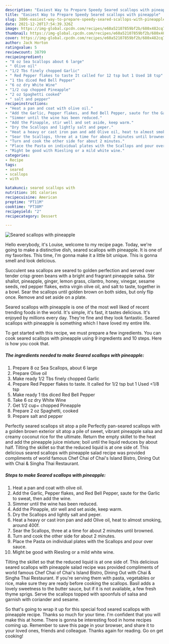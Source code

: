 ```yaml
---
description: "Easiest Way to Prepare Speedy Seared scallops with pineapple"
title: "Easiest Way to Prepare Speedy Seared scallops with pineapple"
slug: 3806-easiest-way-to-prepare-speedy-seared-scallops-with-pineapple
date: 2021-12-20T17:54:39.326Z
image: https://img-global.cpcdn.com/recipes/e60a52107859bf2b/680x482cq70/seared-scallops-with-pineapple-recipe-main-photo.jpg
thumbnail: https://img-global.cpcdn.com/recipes/e60a52107859bf2b/680x482cq70/seared-scallops-with-pineapple-recipe-main-photo.jpg
cover: https://img-global.cpcdn.com/recipes/e60a52107859bf2b/680x482cq70/seared-scallops-with-pineapple-recipe-main-photo.jpg
author: Jack Horton
ratingvalue: 5
reviewcount: 38799
recipeingredient:
- "8 oz Sea Scallops about 6 large"
- " Olive oil"
- "1/2 Tbs finely chopped Garlic"
- " Red Pepper flakes to taste It called for 12 tsp but 1 Used 18 tsp"
- "1 tbs diced Red Bell Pepper"
- "6 oz dry White Wine"
- "1/2 cup chopped Pineapple"
- "2 oz Spaghetti cooked"
- " salt and pepper"
recipeinstructions:
- "Heat a pan and coat with olive oil."
- "Add the Garlic, Pepper flakes, and Red Bell Pepper, saute for the Garlic to sweat, then add the wine."
- "Simmer until the wine has been reduced."
- "Add the Pinapple, stir well and set aside, keep warm."
- "Dry the Scallops and lightly salt and peper."
- "Heat a heavy or cast iron pan and add Olive oil, heat to almost smoking, around 400f."
- "Sear the Scallops, three at a time for about 2 minutes until browned."
- "Turn and cook the other side for about 2 minutes."
- "Place the Pasta on individual plates with the Scallops and pour over sauce."
- "Might be good with Riesling or a mild white wine."
categories:
- Recipe
tags:
- seared
- scallops
- with

katakunci: seared scallops with 
nutrition: 101 calories
recipecuisine: American
preptime: "PT11M"
cooktime: "PT38M"
recipeyield: "2"
recipecategory: Dessert

---
```



![Seared scallops with pineapple](https://img-global.cpcdn.com/recipes/e60a52107859bf2b/680x482cq70/seared-scallops-with-pineapple-recipe-main-photo.jpg)

Hello everybody, it's Louise, welcome to my recipe page. Today, we're going to make a distinctive dish, seared scallops with pineapple. It is one of my favorites. This time, I'm gonna make it a little bit unique. This is gonna smell and look delicious.

Succulent sea scallops are seared to golden perfection and served over tender crisp green beans with a bright and fragrant pineapple salsa. Stir shallot, pineapple, ginger, lemon grass, cilantro, honey, vinegar, sesame seeds, red pepper flakes, extra virgin olive oil, and salt to taste, together in a bowl. Sear the scallops until golden brown on both sides, but only flip once. Remove and set aside on a plate.

Seared scallops with pineapple is one of the most well liked of recent trending foods in the world. It's simple, it's fast, it tastes delicious. It's enjoyed by millions every day. They're fine and they look fantastic. Seared scallops with pineapple is something which I have loved my entire life.


To get started with this recipe, we must prepare a few ingredients. You can cook seared scallops with pineapple using 9 ingredients and 10 steps. Here is how you cook that.

<!--inarticleads1-->

##### The ingredients needed to make Seared scallops with pineapple:

1. Prepare 8 oz Sea Scallops, about 6 large
1. Prepare  Olive oil
1. Make ready 1/2 Tbs finely chopped Garlic
1. Prepare  Red Pepper flakes to taste. It called for 1/2 tsp but 1 Used &lt;1/8 tsp
1. Make ready 1 tbs diced Red Bell Pepper
1. Take 6 oz dry White Wine
1. Get 1/2 cup+ chopped Pineapple
1. Prepare 2 oz Spaghetti, cooked
1. Prepare  salt and pepper


Perfectly seared scallops sit atop a pile Perfectly pan-seared scallops with a golden brown exterior sit atop a pile of sweet, vibrant pineapple salsa and creamy coconut rice for the ultimate. Return the empty skillet to the heat and add the pineapple juice mixture; boil until the liquid reduces by about half. Tilting the skillet so that the reduced liquid is at one side of. This delicious seared scallops with pineapple salad recipe was provided compliments of world famous Chef Chai of Chai&#39;s Island Bistro, Dining Out with Chai &amp; Singha Thai Restaurant. 

<!--inarticleads2-->

##### Steps to make Seared scallops with pineapple:

1. Heat a pan and coat with olive oil.
1. Add the Garlic, Pepper flakes, and Red Bell Pepper, saute for the Garlic to sweat, then add the wine.
1. Simmer until the wine has been reduced.
1. Add the Pinapple, stir well and set aside, keep warm.
1. Dry the Scallops and lightly salt and peper.
1. Heat a heavy or cast iron pan and add Olive oil, heat to almost smoking, around 400f.
1. Sear the Scallops, three at a time for about 2 minutes until browned.
1. Turn and cook the other side for about 2 minutes.
1. Place the Pasta on individual plates with the Scallops and pour over sauce.
1. Might be good with Riesling or a mild white wine.


Tilting the skillet so that the reduced liquid is at one side of. This delicious seared scallops with pineapple salad recipe was provided compliments of world famous Chef Chai of Chai&#39;s Island Bistro, Dining Out with Chai &amp; Singha Thai Restaurant. If you&#39;re serving them with pasta, vegetables or rice, make sure they are ready before cooking the scallops. Basil adds a lovely sweetness to the butter sauce, but if it is not available, a few fresh thyme sprigs. Serve the scallops topped with spoonfuls of salsa and garnish with coriander and sesame. 

So that's going to wrap it up for this special food seared scallops with pineapple recipe. Thanks so much for your time. I'm confident that you will make this at home. There is gonna be interesting food in home recipes coming up. Remember to save this page in your browser, and share it to your loved ones, friends and colleague. Thanks again for reading. Go on get cooking!
